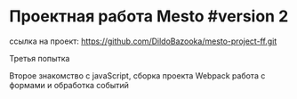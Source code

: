 # Проектная работа Mesto #version 2

ссылка на проект: https://github.com/DildoBazooka/mesto-project-ff.git

Третья попытка

Второе знакомство с javaScript, сборка проекта Webpack работа с формами и обработка событий

